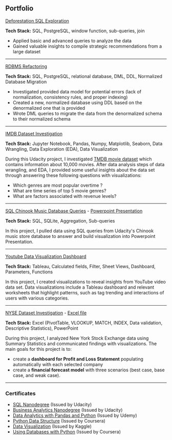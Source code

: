 ## Portfolio

[Deforestation SQL Exploration](/udacity/deforest/project.pdf)

**Tech Stack:** SQL, PostgreSQL, window function, sub-queries, join
- Applied basic and advanced queries to analyze the data 
- Gained valuable insights to compile strategic recommendations from a large dataset
---
[RDBMS Refactoring](/udacity/social/project.pdf)

**Tech Stack:** SQL, PostgreSQL, relational database, DML, DDL, Normalized Database Migration
- Investigated provided data model for potential errors (lack of normalization, consistency rules, and proper indexing)
- Created a new, normalized database using DDL based on the denormalized one that is provided
- Wrote DML queries to migrate the data from the denormalized schema to their normalized schema
---
[IMDB Dataset Investigation](/udacity/imdb/imdb-movie.html)

**Tech Stack:** Jupyter Notebook, Pandas, Numpy, Matplotlib, Seaborn, Data Wrangling, Data Exploration (EDA), Data Visualization

During this Udacity project, I investigated [TMDB movie dataset](https://www.kaggle.com/tmdb/tmdb-movie-metadata) which contains information about 10,000 movies. After data analysis steps of data wrangling, and EDA, I provided some useful insights about the data set through answering these following questions with visualizations:

- Which genres are most popular overtime ?
- What are time series of top 5 movie genres?
- What are factors associated with revenue levels?
---
[SQL Chinook Music Database Queries](/udacity/chinook/doc.md) - [Powerpoint Presentation](/udacity/chinook/presentation.pdf)

**Tech Stack:** SQL, SQLite, Aggregation, Sub-queries

In this project, I pulled data using SQL queries from Udacity's Chinook music store database to answer and build visualization into Powerpoint Presentation.

---
[Youtube Data Visualization Dashboard](https://public.tableau.com/profile/van.anh.do#!/vizhome/Youtube_tableau/YoutubeVideoData?publish=yes)

**Tech Stack:** Tableau, Calculated fields, Filter, Sheet Views, Dashboard, Parameters, Functions

In this project, I created visualizations to reveal insights from YouTube video data set. Data visualizations include a Tableau dashboard and relevant worksheets that highlight patterns, such as tag trending and interactions of users with various categories.

---
[NYSE Dataset Investigation](/udacity/nyse/nyse.pdf) - [Excel file](/udacity/nyse/nyse.xlsx)

**Tech Stack:** Excel (PivotTable, VLOOKUP, MATCH, INDEX, Data validation, Descriptive Statistics), PowerPoint

During this project, I analyzed New York Stock Exchange data using Summary Statistics and communicated findings with visualizations. The main goals for this project is to:

- create a **dashboard for Profit and Loss Statement** populating automatically with each selected company
- create a **financial forecast model** with three scenarios (best case, base case, and weak case).
---
### Certificates
- [SQL Nanodegree](https://confirm.udacity.com/RHMEYTD2) (Issued by Udacity)
- [Business Analytics Nanodegree](https://confirm.udacity.com/PNNW77DH) (Issued by Udacity)
- [Data Analytics with Pandas and Python](https://www.udemy.com/certificate/UC-edca370d-030c-4a8c-a58a-6d04f5b76932/)  (Issued by Udemy)
- [Python Data Structure](https://www.coursera.org/account/accomplishments/verify/CXW7LLZG4AES) (Issued by Coursera)
- [Data Visualization](https://www.kaggle.com/learn/certification/thivananhdo/data-visualization) (Issued by Kaggle)
- [Using Databases with Python](https://www.coursera.org/account/accomplishments/verify/5U8READR4ZQL) (Issued by Coursera)
